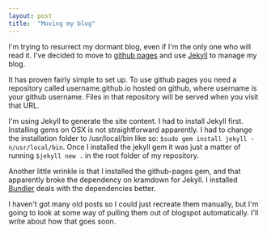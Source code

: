 ```yaml
---
layout: post
title:  "Moving my blog"
---
```


I'm trying to resurrect my dormant blog, even if I'm the only one who will read it. I've decided to move to [github pages](https://pages.github.com/) and use [Jekyll](https://jekyllrb.com/) to manage my blog.

It has proven fairly simple to set up. To use github pages you need a repository called username.github.io hosted on github, where username is your github username. Files in that repository will be served when you visit that URL.

I'm using Jekyll to generate the site content. I had to install Jekyll first. Installing gems on OSX is not straightforward apparently. I had to change the installation folder to /usr/local/bin like so: `$sudo gem install jekyll -n/usr/local/bin`. Once I installed the jekyll gem it was just a matter of running `$jekyll new .` in the root folder of my repository.

Another little wrinkle is that I installed the github-pages gem, and that apparently broke the dependency on kramdown for Jekyll. I installed [Bundler](http://bundler.io/) deals with the dependencies better. 

I haven't got many old posts so I could just recreate them manually, but I'm going to look at some way of pulling them out of blogspot automatically. I'll write about how that goes soon.